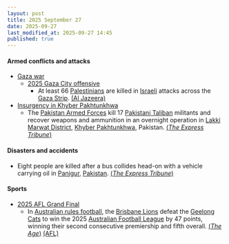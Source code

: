 ```yaml
---
layout: post
title: 2025 September 27
date: 2025-09-27
last_modified_at: 2025-09-27 14:45
published: true
---
```



#### Armed conflicts and attacks

* [Gaza war](https://en.wikipedia.org/wiki/Gaza_war "Gaza war")
  * [2025 Gaza City offensive](https://en.wikipedia.org/wiki/2025_Gaza_City_offensive "2025 Gaza City offensive")
    * At least 66 [Palestinians](https://en.wikipedia.org/wiki/Palestinians "Palestinians") are killed in [Israeli](https://en.wikipedia.org/wiki/IDF "IDF") attacks across the [Gaza Strip](https://en.wikipedia.org/wiki/Gaza_Strip "Gaza Strip"). [(Al Jazeera)](https://www.aljazeera.com/news/liveblog/2025/9/27/live-israel-launches-series-of-early-attacks-on-palestinians-in-gaza)
* [Insurgency in Khyber Pakhtunkhwa](https://en.wikipedia.org/wiki/Insurgency_in_Khyber_Pakhtunkhwa "Insurgency in Khyber Pakhtunkhwa")
  * The [Pakistan Armed Forces](https://en.wikipedia.org/wiki/Pakistan_Armed_Forces "Pakistan Armed Forces") kill 17 [Pakistani Taliban](https://en.wikipedia.org/wiki/Pakistani_Taliban "Pakistani Taliban") militants and recover weapons and ammunition in an overnight operation in [Lakki Marwat District](https://en.wikipedia.org/wiki/Lakki_Marwat_District "Lakki Marwat District"), [Khyber Pakhtunkhwa](https://en.wikipedia.org/wiki/Khyber_Pakhtunkhwa "Khyber Pakhtunkhwa"), Pakistan. [(*The Express Tribune*)](https://tribune.com.pk/story/2569281/security-forces-kill-17-terrorists-in-lakki-marwat-ibo-ispr)

#### Disasters and accidents

* Eight people are killed after a bus collides head-on with a vehicle carrying oil in [Panjgur](https://en.wikipedia.org/wiki/Panjgur "Panjgur"), [Pakistan](https://en.wikipedia.org/wiki/Pakistan "Pakistan"). [(*The Express Tribune*)](https://tribune.com.pk/story/2569275/eight-killed-as-bus-collides-with-iranian-oil-vehicle-in-panjgur)

#### Sports

* [2025 AFL Grand Final](https://en.wikipedia.org/wiki/2025_AFL_Grand_Final "2025 AFL Grand Final")
  * In [Australian rules football](https://en.wikipedia.org/wiki/Australian_rules_football "Australian rules football"), the [Brisbane Lions](https://en.wikipedia.org/wiki/Brisbane_Lions "Brisbane Lions") defeat the [Geelong Cats](https://en.wikipedia.org/wiki/Geelong_Football_Club "Geelong Football Club") to win the 2025 [Australian Football League](https://en.wikipedia.org/wiki/Australian_Football_League "Australian Football League") by 47 points, winning their second consecutive premiership and fifth overall. [(*The Age*)](https://www.theage.com.au/sport/afl/roar-elation-brisbane-lions-go-back-to-back-to-win-2025-premiership-20250927-p5myc6.html) [(AFL)](https://www.afl.com.au/news/1431050/brisbane-lions-blitz-over-geelong-cats-in-2025-grand-final-seals-back-to-back-flags)

